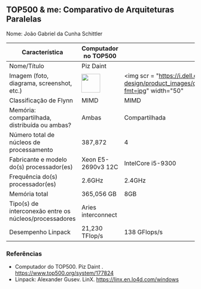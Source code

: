 TOP500 & me: Comparativo de Arquiteturas Paralelas
--------------------------------------------------

Nome: João Gabriel da Cunha Schittler

| Característica                                            | Computador no TOP500  | Meu computador  |
| --------------------------------------------------------- | --------------------- | --------------- |
| Nome/Título                                               |     Piz Daint         |                 |
| Imagem (foto, diagrama, screenshot, etc.)                 |<img src="https://www.cscs.ch/fileadmin/_processed_/3/f/csm_Piz_Daint_sinistra_persona_3_d62b411fcc.jpg" width="50">|<img scr = "https://i.dell.com/is/image/DellContent//content/dam/global-site-design/product_images/dell_client_products/notebooks/g_series/15_3590_nontouch/pdp/laptop_g_series_g3_15_3590_nontouch_notebook_pdp_for_work_mod_6.jpg?fmt=jpg" width="50" |
| Classificação de Flynn                                    |         MIMD          |    MIMD         |
| Memória: compartilhada, distribuída ou ambas?             |         Ambas         |  Compartilhada  |
| Número total de núcleos de processamento                  |        387,872        |       4         |
| Fabricante e modelo do(s) processador(es)                 |   Xeon E5-2690v3 12C  |IntelCore i5-9300|
| Frequência do(s) processador(es)                          |         2.6GHz        |      2.4GHz     |
| Memória total                                             |       365,056 GB      |       8GB       |
| Tipo(s) de interconexão entre os núcleos/processadores    |   Aries interconnect  |                 |
| Desempenho Linpack                                        |     21,230 TFlop/s    |   138 GFlops/s  |

### Referências
- Computador do TOP500. Piz Daint . https://www.top500.org/system/177824
- Linpack: Alexander Gusev. LinX. https://linx.en.lo4d.com/windows
